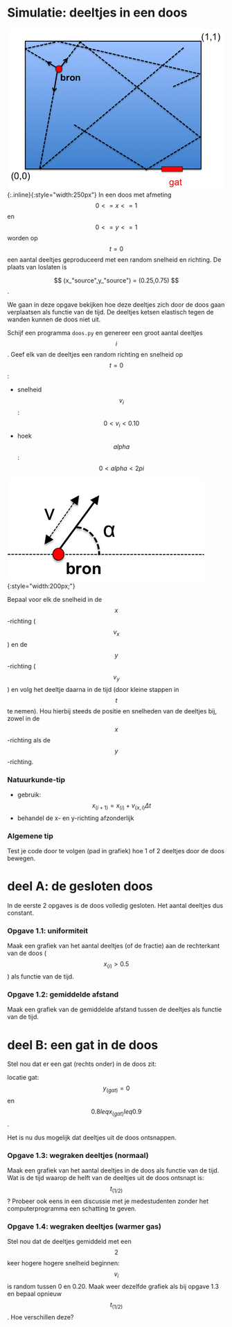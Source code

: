 # Simulatie: deeltjes in een doos

![Doos](Doos.png){:.inline}{:style="width:250px"} In een doos met afmeting
$$ 0 <= x <= 1 $$ en $$ 0 <= y <= 1 $$ worden op $$ t = 0 $$ een aantal deeltjes
geproduceerd met een random snelheid en richting. De plaats van loslaten is

$$ (x_"source",y_"source") = (0.25,0.75) $$.

We gaan in deze opgave bekijken hoe deze deeltjes zich door de doos gaan
verplaatsen als functie van de tijd. De deeltjes ketsen elastisch tegen de
wanden kunnen de doos niet uit.

Schijf een programma `doos.py` en genereer een groot aantal deeltjes $$ i $$.
Geef elk van de deeltjes een random richting en snelheid op $$ t = 0 $$:

* snelheid $$ v_i $$: $$ 0 < v_i < 0.10 $$
* hoek $$ alpha $$: $$ 0 < alpha < 2pi $$

![Kinematica](Kinematica.png){:style="width:200px;"}

Bepaal voor elk de snelheid in de $$ x $$-richting ($$ v_x $$) en de
$$y$$-richting ($$v_y$$) en volg het deeltje daarna in de tijd (door kleine
stappen in $$t$$ te nemen). Hou hierbij steeds de positie en snelheden van de
deeltjes bij, zowel in de $$x$$-richting als de $$y$$-richting.

### Natuurkunde-tip

* gebruik: $$x_(i+1) = x_(i) + v_(x,i)\Delta t$$
* behandel de x- en y-richting afzonderlijk

### Algemene tip

Test je code door te volgen (pad in grafiek) hoe 1 of 2 deeltjes door de doos
bewegen.

# deel A: de gesloten doos

In de eerste 2 opgaves is de doos volledig gesloten. Het aantal deeltjes 
dus constant.

### Opgave 1.1: uniformiteit

Maak een grafiek van het aantal deeltjes (of de fractie) aan de rechterkant 
van de doos ($$x_(i) > 0.5$$) als functie van de tijd.

### Opgave 1.2: gemiddelde afstand

Maak een grafiek van de gemiddelde afstand tussen de deeltjes als functie van
de tijd.

# deel B: een gat in de doos

Stel nou dat er een gat (rechts onder) in de doos zit:

locatie gat: $$y_(gat) = 0$$ en $$0.8 leq x_(gat) leq 0.9$$.

Het is nu dus mogelijk dat deeltjes uit de doos ontsnappen.

### Opgave 1.3: wegraken deeltjes (normaal)

Maak een grafiek van het aantal deeltjes in de doos als functie van de tijd.
Wat is de tijd waarop de helft van de deeltjes uit de doos ontsnapt is:
$$t_(1/2)$$? Probeer ook eens in een discussie met je medestudenten zonder het
computerprogramma een schatting te geven.

### Opgave 1.4: wegraken deeltjes (warmer gas)

Stel nou dat de deeltjes gemiddeld met een $$2$$ keer hogere hogere snelheid
beginnen: $$v_i$$ is random tussen 0 en 0.20. Maak weer dezelfde grafiek als
bij opgave 1.3 en bepaal opnieuw $$t_(1/2)$$. Hoe verschillen deze?
